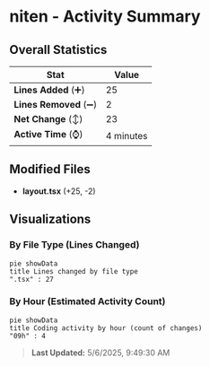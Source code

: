 # niten - Activity Summary 

## Overall Statistics

| Stat                   | Value                                                             |
| ---------------------- | ----------------------------------------------------------------- |
| **Lines Added** (➕)   | 25                                          |
| **Lines Removed** (➖) | 2                                        |
| **Net Change** (↕)    | 23                |
| **Active Time** (⌚)   | 4 minutes |


## Modified Files
- **layout.tsx** (+25, -2)

## Visualizations

### By File Type (Lines Changed)

```mermaid
pie showData
title Lines changed by file type
".tsx" : 27
```

### By Hour (Estimated Activity Count)

```mermaid
pie showData
title Coding activity by hour (count of changes)
"09h" : 4
```


> **Last Updated:** 5/6/2025, 9:49:30 AM
